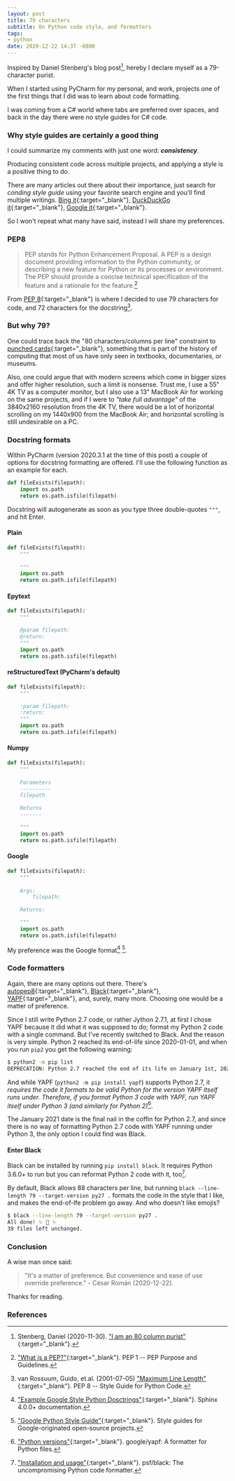```yaml
---
layout: post
title: 79 characters
subtitle: On Python code style, and formatters
tags:
- python
date: 2020-12-22 14:37 -0800
---
```

Inspired by Daniel Stenberg's blog post[^1], hereby I declare myself as a 79-character purist.

When I started using PyCharm for my personal, and work, projects one of the first things that I did was to learn about code formatting.

I was coming from a C# world where tabs are preferred over spaces, and back in the day there were no style guides for C# code.

### Why style guides are certainly a good thing
I could summarize my comments with just one word: **_consistency_**.

Producing consistent code across multiple projects, and applying a style is a positive thing to do.

There are many articles out there about their importance, just search for _conding style guide_ using your favorite search engine and you'll find multiple writings. [Bing it](https://www.bing.com/search?q=coding+style+guide){:target="_blank"}, [DuckDuckGo it](https://duckduckgo.com/?q=coding+style+guide){:target="_blank"}, [Google it](https://www.google.com/search?q=coding+style+guide){:target="_blank"}.

So I won't repeat what many have said, instead I will share my preferences.

### PEP8
> PEP stands for Python Enhancement Proposal. A PEP is a design document providing information to the Python community, or describing a new feature for Python or its processes or environment. The PEP should provide a concise technical specification of the feature and a rationale for the feature.[^2]

From [PEP 8](https://www.python.org/dev/peps/pep-0008/){:target="_blank"} is where I decided to use 79 characters for code, and 72 characters for the docstring[^3].

### But why 79?

One could trace back the "80 characters/columns per line" constraint to [punched cards](https://en.wikipedia.org/wiki/Punched_card){:target="_blank"}, something that is part of the history of computing that most of us have only seen in textbooks, documentaries, or museums.

Also, one could argue that with modern screens which come in bigger sizes and offer higher resolution, such a limit is nonsense. Trust me, I use a 55" 4K TV as a computer monitor, but I also use a 13" MacBook Air for working on the same projects, and if I were to *"take full advantage"* of the 3840x2160 resolution from the 4K TV, there would be a lot of horizontal scrolling on my 1440x900 from the MacBook Air; and horizontal scrolling is still undesirable on a PC.

### Docstring formats
Within PyCharm (version 2020.3.1 at the time of this post) a couple of options for docstring formatting are offered. I'll use the following function as an example for each.

```python
def fileExists(filepath):
    import os.path
    return os.path.isfile(filepath)
```

Docstring will autogenerate as soon as you type three double-quotes `"""`, and hit Enter.

#### Plain
```python
def fileExists(filepath):
    """
    
    """
    import os.path
    return os.path.isfile(filepath)
```
#### Epytext
```python
def fileExists(filepath):
    """

    @param filepath:
    @return:
    """
    import os.path
    return os.path.isfile(filepath)
```
#### reStructuredText (PyCharm's default)
```python
def fileExists(filepath):
    """

    :param filepath:
    :return:
    """
    import os.path
    return os.path.isfile(filepath)
```
#### Numpy
```python
def fileExists(filepath):
    """
    
    Parameters
    ----------
    filepath

    Returns
    -------

    """
    import os.path
    return os.path.isfile(filepath)
```
#### Google
```python
def fileExists(filepath):
    """
    
    Args:
        filepath: 

    Returns:

    """
    import os.path
    return os.path.isfile(filepath)
```

My preference was the Google format[^4] [^5].


### Code formatters
Again, there are many options out there. There's [autopep8](https://github.com/hhatto/autopep8){:target="_blank"}, [Black](https://github.com/psf/black){:target="_blank"}, [YAPF](https://github.com/google/yapf){:target="_blank"}, and, surely, many more. Choosing one would be a matter of preference.

Since I still write Python 2.7 code, or rather Jython 2.7.1, at first I chose YAPF because it did what it was supposed to do; format my Python 2 code with a single command. But I've recently switched to Black. And the reason is very simple. Python 2 reached its end-of-life since 2020-01-01, and when you run `pip2` you get the following warning:

```bash
$ python2 -m pip list
DEPRECATION: Python 2.7 reached the end of its life on January 1st, 2020. Please upgrade your Python as Python 2.7 is no longer maintained. pip 21.0 will drop support for Python 2.7 in January 2021. More details about Python 2 support in pip can be found at https://pip.pypa.io/en/latest/development/release-process/#python-2-support pip 21.0 will remove support for this functionality.
```

And while YAPF (`python2 -m pip install yapf`) supports Python 2.7, it *requires the code it formats to be valid Python for the version YAPF itself runs under. Therefore, if you format Python 3 code with YAPF, run YAPF itself under Python 3 (and similarly for Python 2)*[^6].

The January 2021 date is the final nail in the coffin for Python 2.7, and since there is no way of formatting Python 2.7 code with YAPF running under Python 3, the only option I could find was Black.

#### Enter Black

Black can be installed by running `pip install black`. It requires Python 3.6.0+ to run but you can reformat Python 2 code with it, too[^7].

By default, Black allows 88 characters per line, but running `black --line-length 79 --target-version py27 .` formats the code in the style that I like, and makes the end-of-lfe problem go away. And who doesn't like emojis?

```bash
$ black --line-length 79 --target-version py27 .
All done! ✨ 🍰 ✨
39 files left unchanged.
```

### Conclusion
A wise man once said:

> "It's a matter of preference. But convenience and ease of use override preference." - César Román (2020-12-22).

Thanks for reading.

### References
[^1]: Stenberg, Daniel (2020-11-30). ["I am an 80 column purist"](https://daniel.haxx.se/blog/2020/11/30/i-am-an-80-column-purist/){:target="_blank"}.
[^2]: ["What is a PEP?"](https://www.python.org/dev/peps/pep-0001/#what-is-a-pep){:target="_blank"}. PEP 1 -- PEP Purpose and Guidelines.
[^3]: van Rossuum, Guido, et.al. (2001-07-05) ["Maximum Line Length"](https://www.python.org/dev/peps/pep-0008/#maximum-line-length){:target="_blank"}. PEP 8 -- Style Guide for Python Code.
[^4]: ["Example Google Style Python Dosctrings"](https://www.sphinx-doc.org/en/master/usage/extensions/example_google.html){:target="_blank"}. Sphinx 4.0.0+ documentation.
[^5]: ["Google Python Style Guide"](https://google.github.io/styleguide/pyguide.html){:target="_blank"}. Style guides for Google-originated open-source projects.
[^6]: ["Python versions"](https://github.com/google/yapf#python-versions){:target="_blank"}. google/yapf: A formatter for Python files.
[^7]: ["Installation and usage"](https://github.com/psf/black#installation-and-usage){:target="_blank"}. psf/black: The uncompromising Python code formatter.